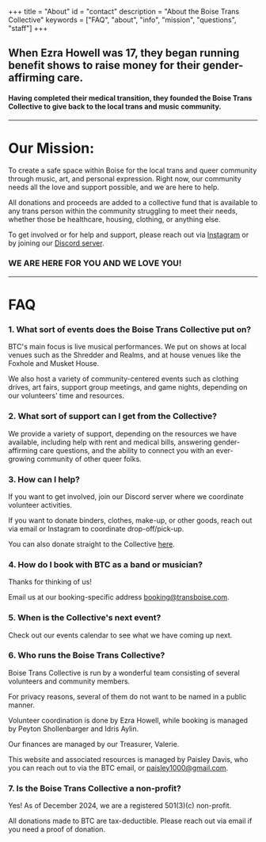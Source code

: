 +++
title = "About"
id = "contact"
description = "About the Boise Trans Collective"
keywords = ["FAQ", "about", "info", "mission", "questions", "staff"]
+++

## When Ezra Howell was 17, they began running benefit shows to raise money for their gender-affirming care. 
#### Having completed their medical transition, they founded the Boise Trans Collective to give back to the local trans and music community.  

  
---

# Our Mission:

To create a safe space within Boise for the local trans and queer community through music, art, and personal expression. Right now, our community needs all the love and support possible, and we are here to help. 

All donations and proceeds are added to a collective fund that is available to any trans person within the community struggling to meet their needs, whether those be healthcare, housing, clothing, or anything else. 

To get involved or for help and support, please reach out via [Instagram](https://www.instagram.com/transboise/) or by joining our [Discord server](https://discord.gg/gvbrMdhKXu).


### WE ARE HERE FOR YOU AND WE LOVE YOU!

---

# FAQ
### 1. What sort of events does the Boise Trans Collective put on?

BTC's main focus is live musical performances. We put on shows at local venues such as the Shredder and Realms, and at house venues like the Foxhole and Musket House.

We also host a variety of community-centered events such as clothing drives, art fairs, support group meetings, and game nights, depending on our volunteers' time and resources. 


### 2. What sort of support can I get from the Collective?

We provide a variety of support, depending on the resources we have available, including help with rent and medical bills, answering gender-affirming care questions, and the ability to connect you with an ever-growing community of other queer folks. 


### 3. How can I help?

If you want to get involved, join our Discord server where we coordinate volunteer activities. 

If you want to donate binders, clothes, make-up, or other goods, reach out via email or Instagram to coordinate drop-off/pick-up.

You can also donate straight to the Collective [here](/donate/).

### 4. How do I book with BTC as a band or musician?

Thanks for thinking of us!  

Email us at our booking-specific address  [booking@transboise.com](mailto:booking@transboise.com).


### 5. When is the Collective's next event?

Check out our events calendar to see what we have coming up next.

### 6. Who runs the Boise Trans Collective?

Boise Trans Collective is run by a wonderful team consisting of several volunteers and community members. 

For privacy reasons, several of them do not want to be named in a public manner. 

Volunteer coordination is done by Ezra Howell, while booking is managed by Peyton Shollenbarger and Idris Aylin. 

Our finances are managed by our Treasurer, Valerie.  

This website and associated resources is managed by Paisley Davis, who you can reach out to via the BTC email, or [paisley1000@gmail.com](mailto:paisley1000@gmail.com).

### 7. Is the Boise Trans Collective a non-profit?

Yes! As of December 2024, we are a registered 501(3)(c) non-profit. 

All donations made to BTC are tax-deductible. Please reach out via email if you need a proof of donation.

